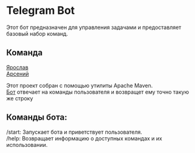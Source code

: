 # Telegram Bot 
Этот бот предназначен для управления задачами и предоставляет базовый набор команд.
## Команда   
[Ярослав](https://github.com/Lendysgo)     
[Арсений](https://github.com/arsbars24)    

Этот проект собран с помощью утилиты Apache Maven.  
[Бот](https://t.me/manageres_bot) отвечает на команды пользователя и возвращет ему точно такую же строку    
## Команды бота:   
/start: Запускает бота и приветствует пользователя.     
/help: Возвращает информацию о доступных командах и их использовании.   

